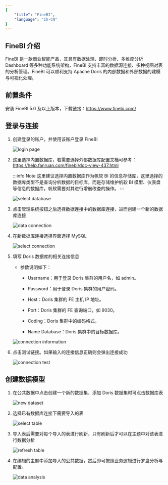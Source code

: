 ```yaml
---
{
    "title": "FineBI",
    "language": "zh-CN"
}
---
```


## FineBI 介绍

FineBI 是一款商业智能产品，其具有数据处理、即时分析、多维度分析 Dashboard 等多种功能系统架构，FineBI 支持丰富的数据源连接、多种视图对表的分析管理。FineBI 可以顺利支持 Apache Doris 的内部数据和外部数据的建模与可视化处理。

## 前置条件

安装 FineBI 5.0 及以上版本，下载链接：https://www.finebi.com/

## 登录与连接

1. 创建登录的账户，并使用该账户登录 FineBI

   ![login page](/images/bi-finebi-en-1.png)

2. 这里选择内置数据库，若需要选择外部数据库配置文档可参考：https://help.fanruan.com/finebi/doc-view-437.html

   :::info Note
   这里建议选择内置数据库作为帆软 BI 的信息存储库，这里选择的数据库类型不是查询分析数据的目标库，而是存储维护帆软 BI 模型、仪表盘等信息的数据库，帆软需要对其进行增删改查的操作。
   :::

   ![select database](/images/bi-finebi-en-2.png)

3. 点击管理系统按钮之后选择数据连接中的数据库连接，进而创建一个新的数据库连接

   ![data connection](/images/bi-finebi-en-3.png)

4. 在新数据库连接选择界面选择 MySQL

   ![select connection](/images/bi-finebi-en-4.png)

5. 填写 Doris 数据库的相关连接信息

    - 参数说明如下：

        - Username：用于登录 Doris 集群的用户名，如 admin。

        - Password：用于登录 Doris 集群的用户密码。

        - Host：Doris 集群的 FE 主机 IP 地址。

        - Port：Doris 集群的 FE 查询端口，如 9030。

        - Coding：Doris 集群中的编码格式。

        - Name Database：Doris 集群中的目标数据库。

   ![connection information](/images/bi-finebi-en-5.png)

6. 点击测试链接。如果输入的连接信息正确则会弹出连接成功

   ![connection test](/images/bi-finebi-en-6.png)

## 创建数据模型

1. 在公共数据中点击创建一个新的数据集，添加 Doris 数据集时可点击数据库表

   ![new dataset](/images/bi-finebi-en-7.png)

2. 选择已有数据库连接下需要导入的表

   ![select table](/images/bi-finebi-en-8.png)

3. 导入表后需要对每个导入的表进行刷新，只有刷新后才可以在主题中对该表进行数据分析

   ![refresh table](/images/bi-finebi-en-9.png)

4. 在编辑的主题中添加导入的公共数据，然后即可按照业务逻辑进行罗盘分析与配置。

   ![data analysis](/images/bi-finebi-en-10.png)